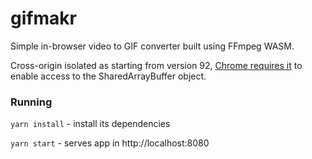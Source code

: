 # gifmakr

Simple in-browser video to GIF converter built using FFmpeg WASM.

Cross-origin isolated as starting from version 92, [Chrome requires it](https://developers.google.com/search/blog/2021/03/sharedarraybuffer-notes) to enable access to the SharedArrayBuffer object.


### Running

`yarn install` - install its dependencies

`yarn start` - serves app in http://localhost:8080
